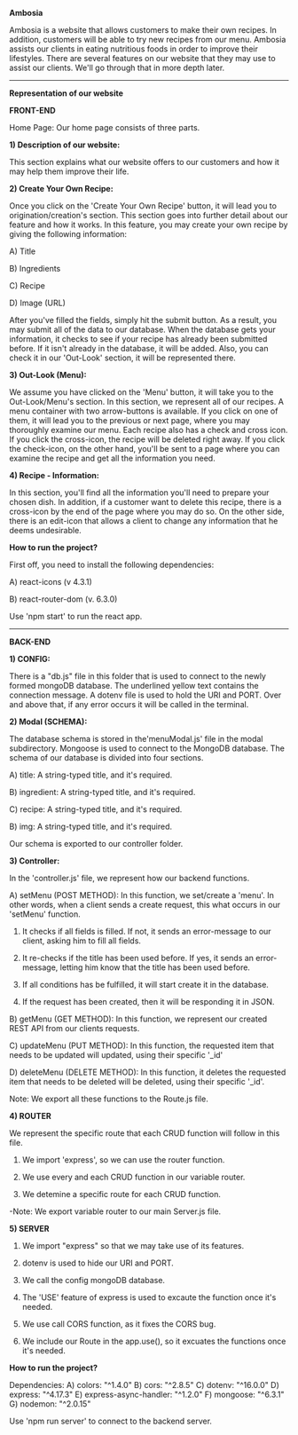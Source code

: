 **Ambosia**

Ambosia is a website that allows customers to make their own recipes. In addition, customers will be able to try new recipes from our menu. Ambosia assists our clients in eating nutritious foods in order to improve their lifestyles. There are several features on our website that they may use to assist our clients. We'll go through that in more depth later.



----------------



**Representation of our website**

**FRONT-END**

Home Page: Our home page consists of three parts.

**1) Description of our website:** 

This section explains what our website offers to our customers and how it may help them improve their life.


**2) Create Your Own Recipe:**

Once you click on the 'Create Your Own Recipe' button, it will lead you to origination/creation's section. This section goes into further detail about our feature and how it works. In this feature, you may create your own recipe by giving the following information:

A) Title

B) Ingredients

C) Recipe

D) Image (URL)

After you've filled the fields, simply hit the submit button. As a result, you may submit all of the data to our database. When the database gets your information, it checks to see if your recipe has already been submitted before. If it isn't already in the database, it will be added. Also, you can check it in our 'Out-Look' section, it will be represented there.


**3) Out-Look (Menu):**

We assume you have clicked on the 'Menu' button, it will take you to the Out-Look/Menu's section. In this section, we represent all of our recipes. A menu container with two arrow-buttons is available. If you click on one of them, it will lead you to the previous or next page, where you may thoroughly examine our menu. Each recipe also has a check and cross icon. If you click the cross-icon, the recipe will be deleted right away. If you click the check-icon, on the other hand, you'll be sent to a page where you can examine the recipe and get all the information you need.

**4) Recipe - Information:**

In this section, you'll find all the information you'll need to prepare your chosen dish. In addition, if a customer want to delete this recipe, there is a cross-icon by the end of the page where you may do so. On the other side, there is an edit-icon that allows a client to change any information that he deems undesirable.


**How to run the project?**

First off, you need to install the following dependencies:

A) react-icons (v 4.3.1)

B) react-router-dom (v. 6.3.0)

Use 'npm start' to run the react app.

-------------



**BACK-END**

**1) CONFIG:**

There is a "db.js" file in this folder that is used to connect to the newly formed mongoDB database. The underlined yellow text contains the connection message. A dotenv file is used to hold the URI and PORT. Over and above that, if any error occurs it will be called in the terminal.

**2) Modal (SCHEMA):**

The database schema is stored in the'menuModal.js' file in the modal subdirectory. Mongoose is used to connect to the MongoDB database. The schema of our database is divided into four sections.

A) title: A string-typed title, and it's required.

B) ingredient: A string-typed title, and it's required.

C) recipe: A string-typed title, and it's required.

B) img: A string-typed title, and it's required.

Our schema is exported to our controller folder.


**3) Controller:**

In the 'controller.js' file, we represent how our backend functions.

A) setMenu (POST METHOD): In this function, we set/create a 'menu'. In other words, when a client sends a create request, this what occurs in our 'setMenu' function.

1) It checks if all fields is filled. If not, it sends an error-message to our client, asking him to fill all fields.

2) It re-checks if the title has been used before. If yes, it sends an error-message, letting him know that the title has been used before.

3) If all conditions has be fulfilled, it will start create it in the database.

4) If the request has been created, then it will be responding it in JSON.


B) getMenu (GET METHOD): In this function, we represent our created REST API from our clients requests.

C) updateMenu (PUT METHOD): In this function, the requested item that needs to be updated will updated, using their specific '_id'

D) deleteMenu (DELETE METHOD): In this function, it deletes the requested item that needs to be deleted will be deleted, using their specific '_id'.

Note: We export all these functions to the Route.js file.



**4) ROUTER**

We represent the specific route that each CRUD function will follow in this file.

1) We import 'express', so we can use the router function.

2) We use every and each CRUD function in our variable router.

3) We detemine a specific route for each CRUD function.

-Note: We export variable router to our main Server.js file.



**5) SERVER**

1) We import "express" so that we may take use of its features.

2) dotenv is used to hide our URI and PORT.

3) We call the config mongoDB database.

4) The 'USE' feature of express is used to excaute the function once it's needed.

5) We use call CORS function, as it fixes the CORS bug.

6) We include our Route in the app.use(), so it excuates the functions once it's needed.

**How to run the project?**

Dependencies:
A)  colors: "^1.4.0"
B)  cors: "^2.8.5"
C)  dotenv: "^16.0.0"
D)  express: "^4.17.3"
E)  express-async-handler: "^1.2.0"
F)  mongoose: "^6.3.1"
G)  nodemon: "^2.0.15"

Use 'npm run server' to connect to the backend server.
 
